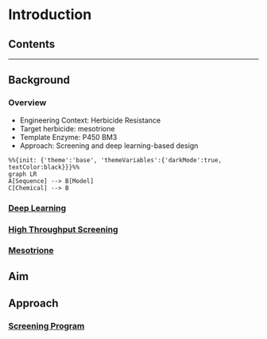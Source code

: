 # Introduction

## Contents

---------

## Background
### Overview
- Engineering Context: Herbicide Resistance
- Target herbicide: mesotrione
- Template Enzyme: P450 BM3
- Approach: Screening and deep learning-based design

```mermaid
%%{init: {'theme':'base', 'themeVariables':{'darkMode':true, textColor:black}}}%%
graph LR
A[Sequence] --> B[Model]
C[Chemical] --> B
```

### [Deep Learning](deep-learning.md)
### [High Throughput Screening](hts.md)
### [Mesotrione](mesotrione.md)
## Aim
## Approach
### [Screening Program](screening-fist.md)
